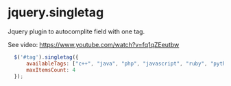 # jquery.singletag
Jquery plugin to autocomplite field with one tag.

See video: https://www.youtube.com/watch?v=fq1qZEeutbw

```javascript
  $('#tag').singletag({
      availableTags: ["c++", "java", "php", "javascript", "ruby", "python", "c"],
      maxItemsCount: 4
  });
```

